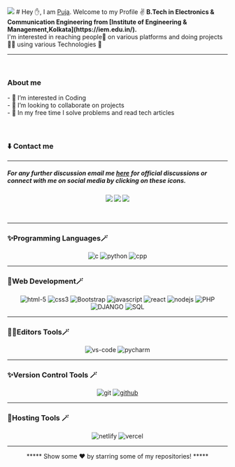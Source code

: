 <img src="https://github.com/PujaSahaGit/Its-PujaSaha/blob/main/1.png">
# Hey ✋, I am <a href="https://www.linkedin.com/in/puja-saha-b86914249/" target="_blank">Puja</a>. Welcome to my Profile ✌️
<b>B.Tech in Electronics & Communication Engineering from [Institute of Engineering & Management,Kolkata](https://iem.edu.in/).</b><br>
I'm interested in reaching people🤝 on various platforms and doing projects👨‍💻 using various Technologies 🤖<br>
<hr>
<br>
<h3>About me</h3>
- 👀 I’m interested in Coding<br>
- 💞️ I’m looking to collaborate on projects<br>
- 💫 In my free time I solve problems and read tech articles <br><br>
<br>
<h3>⬇️ Contact me</h3>
<hr>
<h5>For any further discussion email me <a href = "mailto:pujasaha2520@gmail.com">here</a> for official discussions or connect with me on social media by clicking on these icons.<h5>
<p align = "center">
 <a href = "https://www.instagram.com/saha_tit_li/"><img src = "https://img.shields.io/badge/Instagram-%23E4405F.svg?style=for-the-badge&logo=Instagram&logoColor=white"/></a>
 <a href = "https://www.linkedin.com/in/puja-saha-b86914249/"><img src = "https://img.shields.io/badge/linkedin-%230077B5.svg?style=for-the-badge&logo=linkedin&logoColor=white"/></a>
 <a href = "https://www.facebook.com/pooja12saha11?mibextid=JRoKGi"><img src = "https://img.shields.io/badge/Facebook-%231877F2.svg?style=for-the-badge&logo=Facebook&logoColor=white"/></a>
</p>
<br>
 <hr>
<h3>✨Programming Languages🪄</h3>
 <p align="center">
 <img src="https://img.shields.io/badge/c-%2300599C.svg?style=for-the-badge&logo=c&logoColor=white" alt="c"/>
 <img src="https://img.shields.io/badge/python-3670A0?style=for-the-badge&logo=python&logoColor=ffdd54" alt="python"/>
 <img src="https://img.shields.io/badge/c++-%2300599C.svg?style=for-the-badge&logo=c%2B%2B&logoColor=white" alt="cpp"/>
 </p>
 <hr>
<h3>💫Web Development🪄</h3>
 <p align="center">
 <img src="https://img.shields.io/badge/html5-%23E34F26.svg?style=for-the-badge&logo=html5&logoColor=white" alt="html-5"/>
 <img src="https://img.shields.io/badge/css3-%231572B6.svg?style=for-the-badge&logo=css3&logoColor=white" alt="css3"/>
 <img src="https://img.shields.io/badge/bootstrap-%23E34F26.svg?style=for-the-badge&logo=html5&logoColor=white" alt="Bootstrap">
 <img src="https://img.shields.io/badge/javascript-%23323330.svg?style=for-the-badge&logo=javascript&logoColor=%23F7DF1E" alt="javascript"/>
 <img src="https://img.shields.io/badge/react-%2320232a.svg?style=for-the-badge&logo=react&logoColor=%2361DAFB" alt="react"/>
 <img src="https://img.shields.io/badge/node.js-6DA55F?style=for-the-badge&logo=node.js&logoColor=white" alt="nodejs"/>
   <img src="https://img.shields.io/badge/php-%23E34F26.svg?style=for-the-badge&logo=html5&logoColor=white" alt="PHP">
   <img src="https://img.shields.io/badge/django-%23E34F26.svg?style=for-the-badge&logo=html5&logoColor=white" alt="DJANGO">
   <img src="https://img.shields.io/badge/Sql-%23E34F26.svg?style=for-the-badge&logo=html5&logoColor=white" alt="SQL">
 </p>
<hr>
<h3>👨‍💻Editors Tools🪄 </h3> 
 <p align="center">
 <img src="https://img.shields.io/badge/VS%20Code%20Insiders-35b393.svg?style=for-the-badge&logo=visual-studio-code&logoColor=white" alt="vs-code"/>
 <img src="https://img.shields.io/badge/pycharm-143?style=for-the-badge&logo=pycharm&logoColor=black&color=black&labelColor=green" alt="pycharm"/>
 </p>
 <hr>
 <h3>✨Version Control Tools 🪄</h3>
 <p align="center">
 <img src="https://img.shields.io/badge/git-%23F05033.svg?style=for-the-badge&logo=git&logoColor=white" alt="git"/>
 <a href = "https://github.com/PujaSahaGit"><img src="https://img.shields.io/badge/github-%23121011.svg?style=for-the-badge&logo=github&logoColor=white" alt="github"/></a>
 </p>
<hr>
<h3>💫Hosting Tools 🪄</h3>
<p align="center">
 <img src="https://img.shields.io/badge/netlify-%23000000.svg?style=for-the-badge&logo=netlify&logoColor=#00C7B7" alt="netlify"/>
 <img src="https://img.shields.io/badge/vercel-%23000000.svg?style=for-the-badge&logo=vercel&logoColor=white" alt="vercel">
</p>
<hr>
 
 <div align = "center">
***** Show some ❤️ by starring some of my repositories! *****
  </div>
